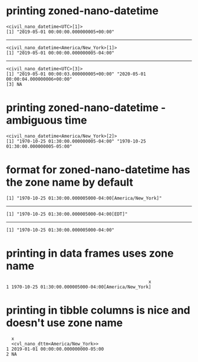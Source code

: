 # printing zoned-nano-datetime

    <civil_nano_datetime<UTC>[1]>
    [1] "2019-05-01 00:00:00.000000005+00:00"

---

    <civil_nano_datetime<America/New_York>[1]>
    [1] "2019-05-01 00:00:00.000000005-04:00"

---

    <civil_nano_datetime<UTC>[3]>
    [1] "2019-05-01 00:00:03.000000005+00:00" "2020-05-01 00:00:04.000000006+00:00"
    [3] NA                                   

# printing zoned-nano-datetime - ambiguous time

    <civil_nano_datetime<America/New_York>[2]>
    [1] "1970-10-25 01:30:00.000000005-04:00" "1970-10-25 01:30:00.000000005-05:00"

# format for zoned-nano-datetime has the zone name by default

    [1] "1970-10-25 01:30:00.000005000-04:00[America/New_York]"

---

    [1] "1970-10-25 01:30:00.000005000-04:00[EDT]"

---

    [1] "1970-10-25 01:30:00.000005000-04:00"

# printing in data frames uses zone name

                                                          x
    1 1970-10-25 01:30:00.000005000-04:00[America/New_York]

# printing in tibble columns is nice and doesn't use zone name

      x                                  
      <cvl_nano_dttm<America/New_York>>  
    1 2019-01-01 00:00:00.000000000-05:00
    2 NA                                 

